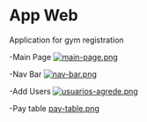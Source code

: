 # App Web

Application for gym registration

-Main Page
[![main-page.png](https://i.postimg.cc/Px9JzdZ1/main-page.png)](https://postimg.cc/njKnnb3L)

-Nav Bar
[![nav-bar.png](https://i.postimg.cc/kXxGK35t/nav-bar.png)](https://postimg.cc/SJxmbPCy)

-Add Users
[![usuarios-agrede.png](https://i.postimg.cc/28f8zcxj/usuarios-agrede.png)](https://postimg.cc/CdmV74t9)

-Pay table
[pay-table.png](https://postimg.cc/Mn05093Q)
